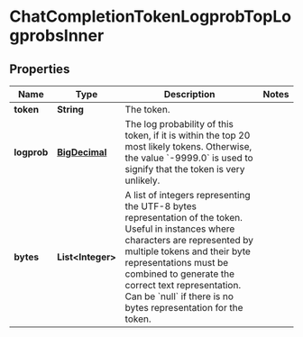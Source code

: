 

# ChatCompletionTokenLogprobTopLogprobsInner

## Properties

Name | Type | Description | Notes
------------ | ------------- | ------------- | -------------
**token** | **String** | The token. | 
**logprob** | [**BigDecimal**](BigDecimal.md) | The log probability of this token, if it is within the top 20 most likely tokens. Otherwise, the value &#x60;-9999.0&#x60; is used to signify that the token is very unlikely. | 
**bytes** | **List&lt;Integer&gt;** | A list of integers representing the UTF-8 bytes representation of the token. Useful in instances where characters are represented by multiple tokens and their byte representations must be combined to generate the correct text representation. Can be &#x60;null&#x60; if there is no bytes representation for the token. | 




